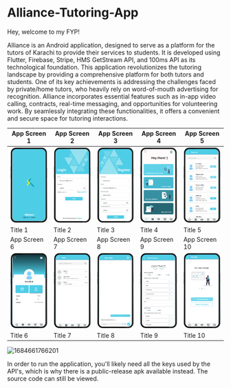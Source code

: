 
# Alliance-Tutoring-App

Hey, welcome to my FYP!

Alliance is an Android application, designed to serve as a platform for the tutors of Karachi to provide their services to students. It is developed using Flutter, Firebase, Stripe, HMS GetStream API, and 100ms API as its technological foundation. This application revolutionizes the tutoring landscape by providing a comprehensive platform for both tutors and students. One of its key achievements is addressing the challenges faced by private/home tutors, who heavily rely on word-of-mouth advertising for recognition. 
Alliance incorporates essential features such as in-app video calling, contracts, real-time messaging, and opportunities for volunteering work. By seamlessly integrating these functionalities, it offers a convenient and secure space for tutoring interactions.


| App Screen 1                      | App Screen 2                      | App Screen 3                      | App Screen 4                      | App Screen 5                      |
|-----------------------------------|-----------------------------------|-----------------------------------|-----------------------------------|-----------------------------------|
| ![Screen 1](screenshots/Picture1.png) | ![Screen 2](screenshots/Picture2.png) | ![Screen 3](screenshots/Picture3.png) | ![Screen 4](screenshots/Picture5.png) | ![Screen 5](screenshots/Picture6.png) |
| Title 1                           | Title 2                           | Title 3                           | Title 4                           | Title 5                           |
| App Screen 6                      | App Screen 7                      | App Screen 8                      | App Screen 9                      | App Screen 10                     |
| ![Screen 6](screenshots/Picture7.png) | ![Screen 7](screenshots/Picture11.png) | ![Screen 8](screenshots/Picture12.png) | ![Screen 9](screenshots/Picture13.png) | ![Screen 10](screenshots/Picture15.png) |
| Title 6                           | Title 7                           | Title 8                           | Title 9                           | Title 10                          |





![1684661766201](https://github.com/Sarim-Sohail/Alliance-Tutoring-App/assets/66557538/9c389592-9952-4fc3-8c2b-83594918e2a6)

In order to run the application, you'll likely need all the keys used by the API's, which is why there is a public-release apk available instead. The source code can still be viewed.
